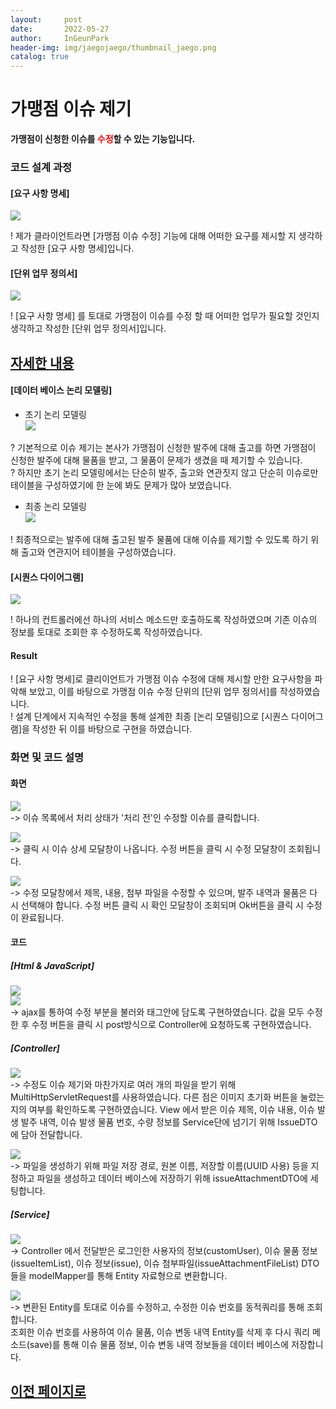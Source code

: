 ```yaml
---
layout:     post
date:       2022-05-27
author:     InGeunPark
header-img: img/jaegojaego/thumbnail_jaego.png
catalog: true
---
```


# 가맹점 이슈 제기

<p style="font-weight:bold">가맹점이 신청한 이슈를 <font style="color: red;">수정</font>할 수 있는 기능입니다. </p>

### 코드 설계 과정

#### [요구 사항 명세]
<img src="../../../../img/jaegojaego/issueModify/issue-modify_1.png"> <br>

! 제가 클라이언트라면 [가맹점 이슈 수정] 기능에 대해 어떠한 요구를 제시할 지 생각하고 작성한 [요구 사항 명세]입니다.

#### [단위 업무 정의서] 

<img src="../../../../img/jaegojaego/issueModify/issue-modify_2.png"> <br>

! [요구 사항 명세] 를 토대로 가맹점이 이슈를 수정 할 때 어떠한 업무가 필요할 것인지 생각하고 작성한 [단위 업무 정의서]입니다.

## [자세한 내용](https://www.notion.so/912b85f8f7f645b6859401cccae0124b)

#### [데이터 베이스 논리 모델링]
- 초기 논리 모델링 <br>
<img src="../../../../img/jaegojaego/issueRegist/issue-regist_3.png"> <br>

? 기본적으로 이슈 제기는 본사가 가맹점이 신청한 발주에 대해 출고를 하면 가맹점이 신청한 발주에 대해 물품을 받고, 그 물품이 문제가 생겼을 때 제기할 수 있습니다. <br>
? 하지만 초기 논리 모델링에서는 단순히 발주, 출고와 연관짓지 않고 단순히 이슈로만 테이블을 구성하였기에 한 눈에 봐도 문제가 많아 보였습니다.

- 최종 논리 모델링 <br>
<img src="../../../../img/jaegojaego/issueRegist/issue-regist_4.png"> <br>

! 최종적으로는 발주에 대해 출고된 발주 물품에 대해 이슈를 제기할 수 있도록 하기 위해 출고와 연관지어 테이블을 구성하였습니다.

#### [시퀀스 다이어그램]

<img src="../../../../img/jaegojaego/issueModify/issue-modify_3.png"> <br>

! 하나의 컨트롤러에선 하나의 서비스 메소드만 호출하도록 작성하였으며 기존 이슈의 정보를 토대로 조회한 후 수정하도록 작성하였습니다.

#### Result
! [요구 사항 명세]로 클리이언트가 가맹점 이슈 수정에 대해 제시할 만한 요구사항을 파악해 보았고, 이를 바탕으로 가맹점 이슈 수정 단위의 [단위 업무 정의서]를 작성하였습니다.  <br>
! 설계 단계에서 지속적인 수정을 통해 설계한 최종 [논리 모델링]으로  [시퀀스 다이어그램]을 작성한 뒤 이를 바탕으로 구현을 하였습니다. <br>

### 화면 및 코드 설명

#### 화면
<img src="../../../../img/jaegojaego/issueModify/issue-modify_4.png"> <br>
-> 이슈 목록에서 처리 상태가 '처리 전'인 수정할 이슈를 클릭합니다. <br>

<img src="../../../../img/jaegojaego/issueModify/issue-modify_5.png"> <br>
-> 클릭 시 이슈 상세 모달창이 나옵니다. 수정 버튼을 클릭 시 수정 모달창이 조회됩니다.<br>

<img src="../../../../img/jaegojaego/issueModify/issue-modify_6.png"> <br>
-> 수정 모달창에서 제목, 내용, 첨부 파일을 수정할 수 있으며, 발주 내역과 물품은 다시 선택해야 합니다. 수정 버튼 클릭 시 확인 모달창이 조회되며 Ok버튼을 클릭 시 수정이 완료됩니다. <br>

#### 코드

##### [Html & JavaScript]
<img src="../../../../img/jaegojaego/issueModify/issue-modify_7.png"> <br>
<img src="../../../../img/jaegojaego/issueModify/issue-modify_8.png"> <br>
-> ajax를 통하여 수정 부분을 불러와 태그안에 담도록 구현하였습니다. 값을 모두 수정한 후 수정 버튼을 클릭 시 post방식으로 Controller에 요청하도록 구현하였습니다.

##### [Controller]
<img src="../../../../img/jaegojaego/issueModify/issue-modify_9.png"> <br>
-> 수정도 이슈 제기와 마찬가지로 여러 개의 파일을 받기 위해 MultiHttpServletRequest를 사용하였습니다. 다른 점은 이미지 초기화 버튼을 눌렀는 지의 여부를 확인하도록 구현하였습니다. View 에서 받은 이슈 제목, 이슈 내용, 이슈 발생 발주 내역, 이슈 발생 물품 번호, 수량 정보를 Service단에 넘기기 위해 IssueDTO에 담아 전달합니다. <br>

<img src="../../../../img/jaegojaego/issueModify/issue-modify_10.png"> <br>
-> 파일을 생성하기 위해 파일 저장 경로, 원본 이름, 저장할 이름(UUID 사용) 등을 지정하고 파일을 생성하고 데이터 베이스에 저장하기 위해 issueAttachmentDTO에 세팅합니다. <br>

##### [Service]
<img src="../../../../img/jaegojaego/issueModify/issue-modify_11.png"> <br>
-> Controller 에서 전달받은 로그인한 사용자의 정보(customUser), 이슈 물품 정보(issueItemList), 이슈 정보(issue), 이슈 첨부파일(issueAttachmentFileList) DTO 들을 modelMapper를 통해 Entity 자료형으로 변환합니다. <br>

<img src="../../../../img/jaegojaego/issueModify/issue-modify_12.png"> <br>
-> 변환된 Entity를 토대로 이슈를 수정하고, 수정한 이슈 번호를 동적쿼리를 통해 조회합니다. <br>
조회한 이슈 번호를 사용하여 이슈 물품, 이슈 변동 내역 Entity를 삭제 후 다시 쿼리 메소드(save)를 통해 이슈 물품 정보, 이슈 변동 내역 정보들을 데이터 베이스에 저장합니다.

## [이전 페이지로](https://ingeunpark.github.io/2022/05/27/jaegojaego/#list)



